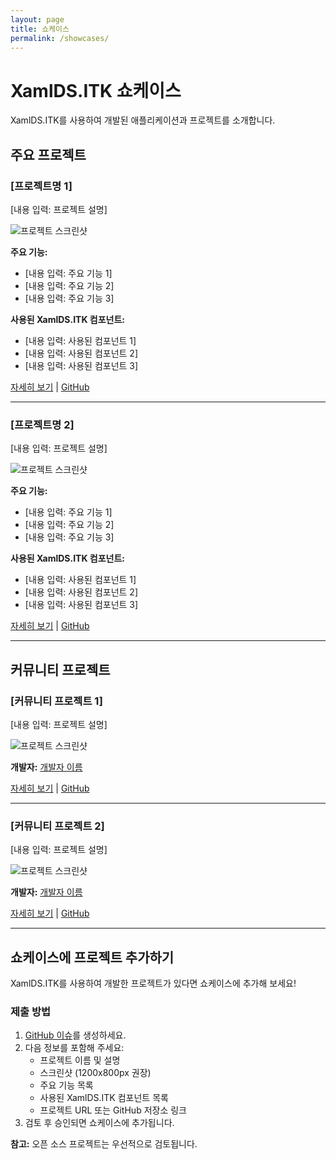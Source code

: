 ```yaml
---
layout: page
title: 쇼케이스
permalink: /showcases/
---
```


# XamlDS.ITK 쇼케이스

XamlDS.ITK를 사용하여 개발된 애플리케이션과 프로젝트를 소개합니다.

## 주요 프로젝트

### [프로젝트명 1]

[내용 입력: 프로젝트 설명]

![프로젝트 스크린샷](/assets/images/showcases/project1.png)

**주요 기능:**
- [내용 입력: 주요 기능 1]
- [내용 입력: 주요 기능 2]
- [내용 입력: 주요 기능 3]

**사용된 XamlDS.ITK 컴포넌트:**
- [내용 입력: 사용된 컴포넌트 1]
- [내용 입력: 사용된 컴포넌트 2]
- [내용 입력: 사용된 컴포넌트 3]

[자세히 보기](#) | [GitHub](#)

---

### [프로젝트명 2]

[내용 입력: 프로젝트 설명]

![프로젝트 스크린샷](/assets/images/showcases/project2.png)

**주요 기능:**
- [내용 입력: 주요 기능 1]
- [내용 입력: 주요 기능 2]
- [내용 입력: 주요 기능 3]

**사용된 XamlDS.ITK 컴포넌트:**
- [내용 입력: 사용된 컴포넌트 1]
- [내용 입력: 사용된 컴포넌트 2]
- [내용 입력: 사용된 컴포넌트 3]

[자세히 보기](#) | [GitHub](#)

---

## 커뮤니티 프로젝트

### [커뮤니티 프로젝트 1]

[내용 입력: 프로젝트 설명]

![프로젝트 스크린샷](/assets/images/showcases/community1.png)

**개발자:** [개발자 이름](#)

[자세히 보기](#) | [GitHub](#)

---

### [커뮤니티 프로젝트 2]

[내용 입력: 프로젝트 설명]

![프로젝트 스크린샷](/assets/images/showcases/community2.png)

**개발자:** [개발자 이름](#)

[자세히 보기](#) | [GitHub](#)

---

## 쇼케이스에 프로젝트 추가하기

XamlDS.ITK를 사용하여 개발한 프로젝트가 있다면 쇼케이스에 추가해 보세요!

### 제출 방법

1. [GitHub 이슈](https://github.com/shin-jaeseon/XamlDS.ITK/issues/new?template=showcase_submission.md)를 생성하세요.
2. 다음 정보를 포함해 주세요:
   - 프로젝트 이름 및 설명
   - 스크린샷 (1200x800px 권장)
   - 주요 기능 목록
   - 사용된 XamlDS.ITK 컴포넌트 목록
   - 프로젝트 URL 또는 GitHub 저장소 링크
3. 검토 후 승인되면 쇼케이스에 추가됩니다.

**참고:** 오픈 소스 프로젝트는 우선적으로 검토됩니다.
